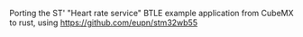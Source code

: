 Porting the ST' "Heart rate service" BTLE example application from CubeMX
to rust, using https://github.com/eupn/stm32wb55

